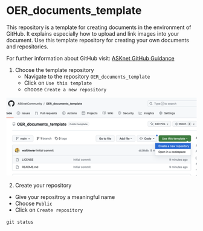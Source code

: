 # OER_documents_template

This repository is a template for creating documents in the environment of GitHub. It explains especially how to upload and link images into your document. Use this template repository for creating your own documents and repositories. 

For further information about GitHub visit: [ASKnet GitHub Guidance](https://asknet-open-training.github.io/Github-Guidance/)

1. Choose the template repository
   - Navigate to the repository `OER_documents_template`
   - Click on `Use this template`
   - choose `Create a new repository`


![screenshot of choosing a template repository](/images/use_template.png)

2. Create your repository
  - Give your repositroy a meaningful name
  - Choose `Public` 
  - Click on `Create repository`




`git status`
